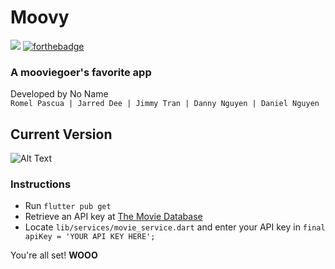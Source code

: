 # Moovy

![](https://i.gyazo.com/457f5fed0a30eefcdf5badf2fd696657.png)
[![forthebadge](https://forthebadge.com/images/badges/oooo-kill-em.svg)](https://forthebadge.com)

### A mooviegoer's favorite app

Developed by No Name  
`Romel Pascua | Jarred Dee | Jimmy Tran | Danny Nguyen | Daniel Nguyen`

## Current Version
![Alt Text](https://media.giphy.com/media/wzUeeoL1B6OkFaKx20/giphy.gif)

### Instructions
- Run `flutter pub get`
- Retrieve an API key at [The Movie Database](https://www.themoviedb.org/)
- Locate `lib/services/movie_service.dart` and enter your API key in `final apiKey = 'YOUR API KEY HERE';`

You're all set! **WOOO**
